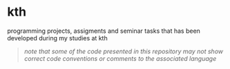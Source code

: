 # kth
programming projects, assigments and seminar tasks that has been developed during my studies at kth
> *note that some of the code presented in this repository may not show correct code conventions or comments to the associated language*
